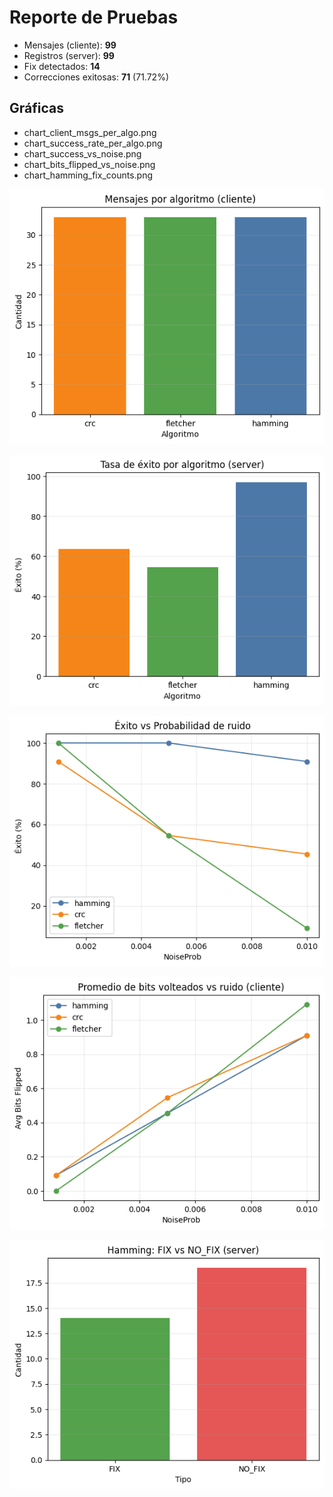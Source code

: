 # Reporte de Pruebas

- Mensajes (cliente): **99**
- Registros (server): **99**
- Fix detectados: **14**
- Correcciones exitosas: **71** (71.72%)

## Gráficas
- chart_client_msgs_per_algo.png
- chart_success_rate_per_algo.png
- chart_success_vs_noise.png
- chart_bits_flipped_vs_noise.png
- chart_hamming_fix_counts.png

![chart_client_msgs_per_algo.png](./chart_client_msgs_per_algo.png)

![chart_success_rate_per_algo.png](./chart_success_rate_per_algo.png)

![chart_success_vs_noise.png](./chart_success_vs_noise.png)

![chart_bits_flipped_vs_noise.png](./chart_bits_flipped_vs_noise.png)

![chart_hamming_fix_counts.png](./chart_hamming_fix_counts.png)

